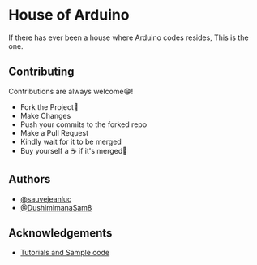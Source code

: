 
# House of Arduino

If there has ever been a house where Arduino codes resides, This is the one.


## Contributing

Contributions are always welcome😁!

- Fork the Project🍴
- Make Changes
- Push your commits to the forked repo
- Make a Pull Request
- Kindly wait for it to be merged
- Buy yourself a ☕ if it's merged🎉

  
## Authors

- [@sauvejeanluc](https://www.twitter.com/sauvejeanLuc)
- [@DushimimanaSam8](https://www.twitter.com/DushimimanaSam8)

 
## Acknowledgements

 - [Tutorials and Sample code](https://foreach.benax.rw/)
